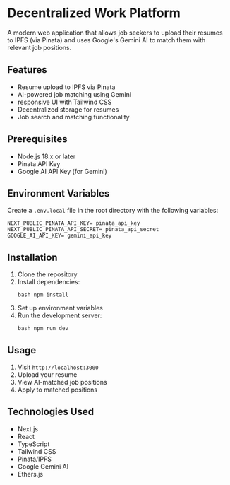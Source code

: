 # Decentralized Work Platform

A modern web application that allows job seekers to upload their resumes to IPFS (via Pinata) and uses Google's Gemini AI to match them with relevant job positions.

## Features

- Resume upload to IPFS via Pinata
- AI-powered job matching using Gemini
- responsive UI with Tailwind CSS
- Decentralized storage for resumes
- Job search and matching functionality

## Prerequisites

- Node.js 18.x or later
- Pinata API Key
- Google AI API Key (for Gemini)

## Environment Variables

Create a `.env.local` file in the root directory with the following variables:

```env
NEXT_PUBLIC_PINATA_API_KEY= pinata_api_key
NEXT_PUBLIC_PINATA_API_SECRET= pinata_api_secret
GOOGLE_AI_API_KEY= gemini_api_key
```

## Installation

1. Clone the repository
2. Install dependencies:
   ```
   bash npm install
   ```
3. Set up environment variables
4. Run the development server:
   ```
   bash npm run dev
   ```

## Usage

1. Visit `http://localhost:3000`
2. Upload your resume
3. View AI-matched job positions
4. Apply to matched positions

## Technologies Used

- Next.js
- React
- TypeScript
- Tailwind CSS
- Pinata/IPFS
- Google Gemini AI
- Ethers.js 
